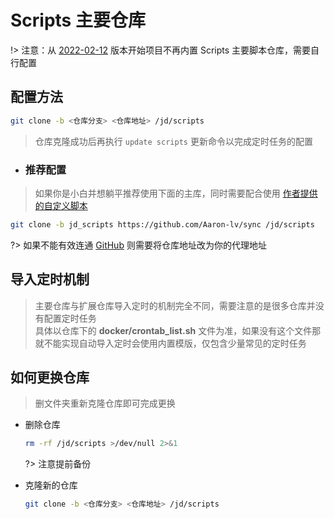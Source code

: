 # Scripts 主要仓库
!> 注意：从 [2022-02-12](./start/历史更新?id=_2022-02-12（最新）) 版本开始项目不再内置 Scripts 主要脚本仓库，需要自行配置

## 配置方法
```bash
git clone -b <仓库分支> <仓库地址> /jd/scripts
```
> 仓库克隆成功后再执行 `update scripts` 更新命令以完成定时任务的配置
- ### 推荐配置 <!-- {docsify-ignore} -->
> 如果你是小白并想躺平推荐使用下面的主库，同时需要配合使用 [作者提供的自定义脚本](./config/自定义脚本?id=使用作者提供的自定义脚本)
```bash
git clone -b jd_scripts https://github.com/Aaron-lv/sync /jd/scripts
```

  ?> 如果不能有效连通 [GitHub](https://github.com) 则需要将仓库地址改为你的代理地址

## 导入定时机制
> 主要仓库与扩展仓库导入定时的机制完全不同，需要注意的是很多仓库并没有配置定时任务\
> 具体以仓库下的 **docker/crontab_list.sh** 文件为准，如果没有这个文件那就不能实现自动导入定时会使用内置模版，仅包含少量常见的定时任务

## 如何更换仓库
> 删文件夹重新克隆仓库即可完成更换

- 删除仓库

    ```bash
    rm -rf /jd/scripts >/dev/null 2>&1
    ```
  ?> 注意提前备份

- 克隆新的仓库

    ```bash
    git clone -b <仓库分支> <仓库地址> /jd/scripts
    ```